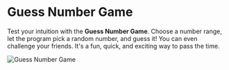 # Guess Number Game

Test your intuition with the **Guess Number Game**. Choose a number range, let the program pick a random number, and guess it! You can even challenge your friends. It's a fun, quick, and exciting way to pass the time.

![Guess Number Game](Gusse.png)